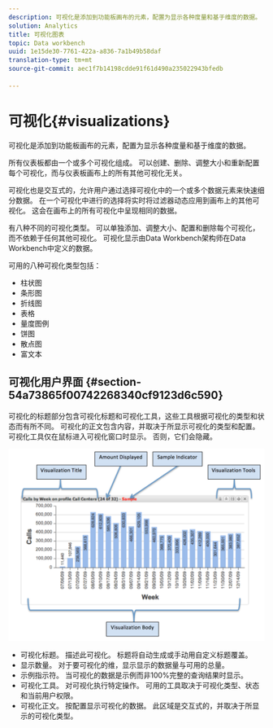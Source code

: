 ```yaml
---
description: 可视化是添加到功能板画布的元素，配置为显示各种度量和基于维度的数据。
solution: Analytics
title: 可视化图表
topic: Data workbench
uuid: 1e15de30-7761-422a-a836-7a1b49b58daf
translation-type: tm+mt
source-git-commit: aec1f7b14198cdde91f61d490a235022943bfedb

---
```



# 可视化{#visualizations}

可视化是添加到功能板画布的元素，配置为显示各种度量和基于维度的数据。

所有仪表板都由一个或多个可视化组成。 可以创建、删除、调整大小和重新配置每个可视化，而与仪表板画布上的所有其他可视化无关。

可视化也是交互式的，允许用户通过选择可视化中的一个或多个数据元素来快速细分数据。 在一个可视化中进行的选择将实时将过滤器动态应用到画布上的其他可视化。 这会在画布上的所有可视化中呈现相同的数据。

有八种不同的可视化类型。 可以单独添加、调整大小、配置和删除每个可视化，而不依赖于任何其他可视化。 可视化显示由Data Workbench架构师在Data Workbench中定义的数据。

可用的八种可视化类型包括：

* 柱状图
* 条形图
* 折线图
* 表格
* 量度图例
* 饼图
* 散点图
* 富文本

## 可视化用户界面 {#section-54a73865f00742268340cf9123d6c590}

可视化的标题部分包含可视化标题和可视化工具，这些工具根据可视化的类型和状态而有所不同。 可视化的正文包含内容，并取决于所显示可视化的类型和配置。 可视化工具仅在鼠标进入可视化窗口时显示。 否则，它们会隐藏。

![](assets/visualization.png)

* 可视化标题。 描述此可视化。 标题将自动生成或手动用自定义标题覆盖。
* 显示数量。 对于要可视化的维，显示显示的数据量与可用的总量。
* 示例指示符。 当可视化的数据是示例而非100%完整的查询结果时显示。
* 可视化工具。 对可视化执行特定操作。 可用的工具取决于可视化类型、状态和当前用户权限。
* 可视化正文。 按配置显示可视化的数据。 此区域是交互式的，并取决于所显示的可视化类型。

